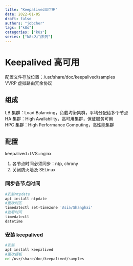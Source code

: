 ```yaml
---
title: "Keepalived高可用"
date: 2022-01-05
draft: false
authors: "jobcher"
tags: ["k8s"]
categories: ["k8s"]
series: ["k8s入门系列"]
---
```


# Keepalived 高可用

配置文件存放位置：/usr/share/doc/keepalived/samples  
VVRP 虚拟路由冗余协议

## 组成

LB 集群：Load Balancing，负载均衡集群，平均分配给多个节点  
HA 集群：High Availability，高可用集群，保证服务可用  
HPC 集群：High Performance Computing，高性能集群

## 配置

keepalived+LVS+nginx

1. 各节点时间必须同步：ntp, chrony
2. 关闭防火墙及 SELinux

### 同步各节点时间

```sh
#安装ntpdate
apt install ntpdate
#更改时区
timedatectl set-timezone 'Asia/Shanghai'
#查看时间
timedatectl
datetime
```

### 安装 keepalived

```sh
#安装
apt install keepalived
#更改模板
cd /usr/share/doc/keepalived/samples

```
